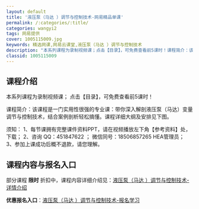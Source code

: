 ```yaml
---
layout: default
title: '液压泵（马达 ）调节与控制技术-网易精品单课'
permalink: /:categories/:title/
categories: wangyi2
tags: 网易提供
cover: 1005115009.jpg
keywords: 精选网课,网易云课堂,液压泵（马达 ）调节与控制技术
description: "本系列课程为录制视频课；点击【目录】，可免费查看前5课时！课程简介：该课程是一门实用性很强的专业课：带你深入解剖液压泵（马达）变量调节与控制技术，结合案例剖析轻松搞懂。课程详细大纲及安排见下"
classid: 1005115009
---
```


## 课程介绍

本系列课程为录制视频课；
点击【目录】，可免费查看前5课时！

课程简介：该课程是一门实用性很强的专业课：带你深入解剖液压泵（马达）变量调节与控制技术，结合案例剖析轻松搞懂。课程详细大纲及安排见下图。

须知：
1、每节课拥有完整课件资料PPT，请在视频播放左下角【参考资料】处，下载；
2、咨询  QQ：451847622 ； 微信同号：18506857265  HEA管理员；
3、参加上课成功后概不退款，请您理解。

## 课程内容与报名入口

部分课程 **限时** 折扣中，课程内容详细介绍见：[液压泵（马达 ）调节与控制技术-详情介绍](https://study.163.com/course/introduction/1005115009.htm?share=1&shareId=1025206652&utm_campaign=share&utm_medium=iphoneShare&utm_source=&utm_u=1025206652)

**优惠报名入口**：[液压泵（马达 ）调节与控制技术-报名学习](https://study.163.com/course/introduction/1005115009.htm?share=1&shareId=1025206652&utm_campaign=share&utm_medium=iphoneShare&utm_source=&utm_u=1025206652)

